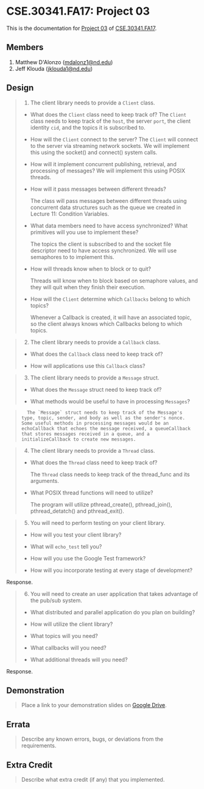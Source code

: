 CSE.30341.FA17: Project 03
==========================

This is the documentation for [Project 03] of [CSE.30341.FA17].

Members
-------

1. Matthew D'Alonzo (mdalonz1@nd.edu) 
2. Jeff Klouda (jklouda1@nd.edu)

Design
------

> 1. The client library needs to provide a `Client` class.
>
>   - What does the `Client` class need to keep track of?
>       The `Client` class needs to keep track of the `host`, the server `port`, the client identity `cid`, and the topics it is subscribed to.
>   - How will the `Client` connect to the server?
>       The `Client` will connect to the server via streaming network sockets. We will implement this using the socket() and connect() system calls.
>   - How will it implement concurrent publishing, retrieval, and processing of
>     messages?
>       We will implement this using POSIX threads.
>   - How will it pass messages between different threads?
>
>       The class will pass messages between different threads using concurrent data structures such as the queue we created in Lecture 11: Condition Variables.
>
>   - What data members need to have access synchronized? What primitives will
>     you use to implement these?
>       
>       The topics the client is subscribed to and the socket file descriptor need to have access synchronized. We will use semaphores to to implement this.
>
>   - How will threads know when to block or to quit?
>
>       Threads will know when to block based on semaphore values, and they will quit when they finish their execution.
>
>   - How will the `Client` determine which `Callbacks` belong to which topics?
>
>       Whenever a Callback is created, it will have an associated topic, so the client always knows which Callbacks belong to which topics.      
>

> 2. The client library needs to provide a `Callback` class.
>
>   - What does the `Callback` class need to keep track of?
>
>       
>
>   - How will applications use this `Callback` class?

> 3. The client library needs to provide a `Message` struct.
>
>   - What does the `Message` struct need to keep track of?
>
>   - What methods would be useful to have in processing `Messages`?

>       The `Message` struct needs to keep track of the Message's type, topic, sender, and body as well as the sender's nonce. Some useful methods in processing messages would be an echoCallback that echoes the message received, a queueCallback that stores messages received in a queue, and a initializeCallback to create new messages.

> 4. The client library needs to provide a `Thread` class.
>
>   - What does the `Thread` class need to keep track of?
>
>       The `Thread` class needs to keep track of the thread_func and its arguments.
>
>   - What POSIX thread functions will need to utilize?
>
>       The program will utilize pthread_create(), pthread_join(), pthread_detatch() and pthread_exit().

> 5. You will need to perform testing on your client library.
>
>   - How will you test your client library?
>
>   - What will `echo_test` tell you?
>
>   - How will you use the Google Test framework?
>
>   - How will you incorporate testing at every stage of development?

Response.

> 6. You will need to create an user application that takes advantage of the
>    pub/sub system.
>
>   - What distributed and parallel application do you plan on building?
>
>   - How will utilize the client library?
>
>   - What topics will you need?
>
>   - What callbacks will you need?
>
>   - What additional threads will you need?

Response.

Demonstration
-------------

> Place a link to your demonstration slides on [Google Drive].

Errata
------

> Describe any known errors, bugs, or deviations from the requirements.

Extra Credit
------------

> Describe what extra credit (if any) that you implemented.

[Project 03]:       https://www3.nd.edu/~pbui/teaching/cse.30341.fa17/project03.html
[CSE.30341.FA17]:   https://www3.nd.edu/~pbui/teaching/cse.30341.fa17/
[Google Drive]:     https://drive.google.com
